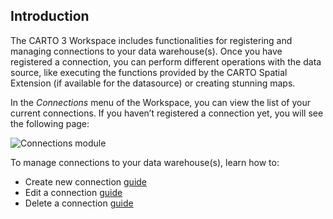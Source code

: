 ## Introduction

The CARTO 3 Workspace includes functionalities for registering and managing connections to your data warehouse(s). Once you have registered a connection, you can perform different operations with the data source, like executing the functions provided by the CARTO Spatial Extension (if available for the datasource) or creating stunning maps.

In the *Connections* menu of the Workspace, you can view the list of your current connections. If you haven’t registered a connection yet, you will see the following page:

![Connections module](/img/cloud-native-workspace/connections/the_connections_module(new).png)

To manage connections to your data warehouse(s), learn how to:

- Create new connection [guide](../../connections/creating-a-connection)
- Edit a connection [guide](../../connections/editing-a-connection)
- Delete a connection [guide](../../connections/deleting-a-connection)

